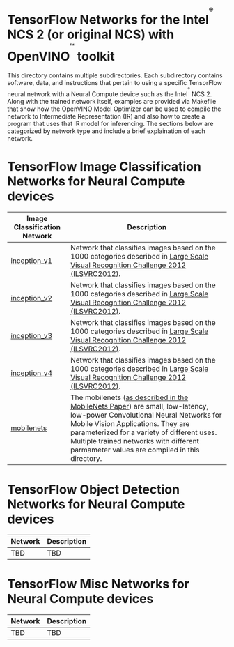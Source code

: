 # TensorFlow Networks for the Intel<sup><sup><sup>®</sup></sup></sup> NCS 2 (or original NCS) with OpenVINO<sup><sup><sup>™</sup></sup></sup> toolkit
This directory contains multiple subdirectories. Each subdirectory contains software, data, and instructions that pertain to using a specific TensorFlow neural network with a Neural Compute device such as the Intel<sup><sup><sup>®</sup></sup></sup> NCS 2.  Along with the trained network itself, examples are provided via Makefile that show how the OpenVINO Model Optimizer can be used to compile the network to Intermediate Representation (IR) and also how to create a program that uses that IR model for inferencing.  The sections below are categorized by network type and include a brief explaination of each network.

# TensorFlow Image Classification Networks for Neural Compute devices
|Image Classification Network| Description |
|---------------------|-------------|
|[inception_v1](inception_v1/README.md) |Network that classifies images based on the 1000 categories described in [Large Scale Visual Recognition Challenge 2012 (ILSVRC2012)](http://www.image-net.org/challenges/LSVRC/2012/). |
|[inception_v2](inception_v2/README.md) |Network that classifies images based on the 1000 categories described in [Large Scale Visual Recognition Challenge 2012 (ILSVRC2012)](http://www.image-net.org/challenges/LSVRC/2012/). |
|[inception_v3](inception_v3/README.md) |Network that classifies images based on the 1000 categories described in [Large Scale Visual Recognition Challenge 2012 (ILSVRC2012)](http://www.image-net.org/challenges/LSVRC/2012/). |
|[inception_v4](inception_v4/README.md) |Network that classifies images based on the 1000 categories described in [Large Scale Visual Recognition Challenge 2012 (ILSVRC2012)](http://www.image-net.org/challenges/LSVRC/2012/). |
|[mobilenets](mobilenets/README.md) |The mobilenets ([as described in the MobileNets Paper](https://arxiv.org/abs/1704.04861)) are small, low-latency, low-power Convolutional Neural Networks for Mobile Vision Applications.  They are parameterized for a variety of different uses.  Multiple trained networks with different parmameter values are compiled in this directory. |

# TensorFlow Object Detection Networks for Neural Compute devices
|Network| Description |
|---------------------|-------------|
|TBD|TBD|


# TensorFlow Misc Networks for Neural Compute devices
|Network| Description |
|---------------------|-------------|
|TBD|TBD|

